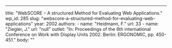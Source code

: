 ---
  title: "WebSCORE – A structured Method for Evaluating Web Applications."
  wp_id: 285
  slug: "webscore-a-structured-method-for-evaluating-web-applications"
  year: 2002
  authors: 
    - 
      name: "Heidmann, F."
      url: 33
    - 
      name: "Ziegler, J."
      url: "null"
  outlet: "In: Proceedings of the 6th international Conference on Work with Display Units 2002. Berlin: ERGONOMIC, pp. 450-451."
  body: ""
